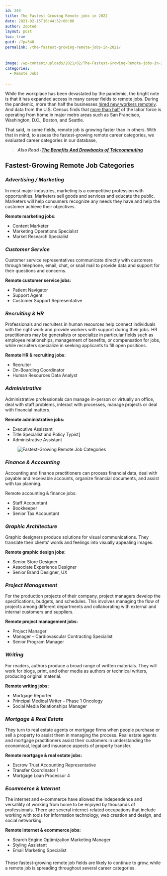 ```yaml
---
id: 348
title: The Fastest Growing Remote jobs in 2022
date: 2021-02-15T16:44:52+00:00
author: Zooted
layout: post
toc: true
guid: /?p=348
permalink: /the-fastest-growing-remote-jobs-in-2021/


image: /wp-content/uploads/2021/02/The-Fastest-Growing-Remote-jobs-in-2021-1.jpg
categories:
  - Remote Jobs

---
```

While the workplace has been devastated by the pandemic, the bright note is that it has expanded access in many career fields to remote jobs. During the pandemic, more than half the businesses [hired new workers remotely](http://rh-us.mediaroom.com/2020-09-30-Survey-More-Than-Half-Of-Companies-Hired-New-Staff-Remotely-During-The-Pandemic). And data from the U.S. Census finds that [more than half](https://www.bloomberg.com/news/articles/2020-11-24/half-the-labor-force-in-major-u-s-cities-is-working-from-home) of the labor force is operating from home in major metro areas such as San Francisco, Washington, D.C., Boston, and Seattle.

That said, in some fields, remote job is growing faster than in others. With that in mind, to assess the fastest-growing remote career categories, we evaluated career categories in our database,

<blockquote class="wp-block-quote">
  <p>
    <strong><em>Also Read :<a href="/the-benefits-and-drawbacks-of-telecommuting/">The Benefits And Drawbacks of Telecommuting</a></em></strong>
  </p>
</blockquote>

## **Fastest-Growing Remote Job Categories**

### **_Advertising / Marketing_**

In most major industries, marketing is a competitive profession with opportunities. Marketers sell goods and services and educate the public. Marketers will help consumers recognize any needs they have and help the customer achieve their objectives.

**Remote marketing jobs:**

  * Content Marketer
  * Marketing Operations Specialist
  * Market Research Specialist

### **_Customer Service_**

Customer service representatives communicate directly with customers through telephone, email, chat, or snail mail to provide data and support for their questions and concerns.

**Remote customer service jobs:**

  * Patient Navigator 
  * Support Agent 
  * Customer Support Representative 

### **_Recruiting & HR_**

Professionals and recruiters in human resources help connect individuals with the right work and provide workers with support during their jobs. HR practitioners may be generalists or specialize in particular fields such as employee relationships, management of benefits, or compensation for jobs, while recruiters specialize in seeking applicants to fill open positions.

**Remote HR & recruiting jobs:**

  * Recruiter 
  * On-Boarding Coordinator 
  * Human Resources Data Analyst 

### **_Administrative_**

Administrative professionals can manage in-person or virtually an office, deal with staff problems, interact with processes, manage projects or deal with financial matters.

**Remote administrative jobs:**

  * Executive Assistant 
  * Title Specialist and Policy Typist] 
  * Administrative Assistant
  
  
  <figure class="wp-block-image size-large">

<img loading="lazy" width="798" height="408" src="/wp-content/uploads/2021/02/remotejobs.jpg" alt="Fastest-Growing Remote Job Categories" class="wp-image-349" srcset="/wp-content/uploads/2021/02/remotejobs.jpg 798w, /wp-content/uploads/2021/02/remotejobs-300x153.jpg 300w, /wp-content/uploads/2021/02/remotejobs-768x393.jpg 768w" sizes="(max-width: 798px) 100vw, 798px" /> </figure> 

### **_Finance & Accounting_**

Accounting and finance practitioners can process financial data, deal with payable and receivable accounts, organize financial documents, and assist with tax planning.

Remote accounting & finance jobs:

  * Staff Accountant 
  * Bookkeeper 
  * Senior Tax Accountant 

### **_Graphic Architecture_**

Graphic designers produce solutions for visual communications. They translate their clients&#8217; words and feelings into visually appealing images.

**Remote graphic design jobs:**

  * Senior Store Designer 
  * Associate Experience Designer 
  * Senior Brand Designer, UX

### **_Project Management_**

For the production projects of their company, project managers develop the specifications, budgets, and schedules. This involves managing the flow of projects among different departments and collaborating with external and internal customers and suppliers.

**Remote project management jobs:**

  * Project Manager 
  * Manager – Cardiovascular Contracting Specialist
  * Senior Program Manager

### **_Writing_**

For readers, authors produce a broad range of written materials. They will work for blogs, print, and other media as authors or technical writers, producing original material.

**Remote writing jobs:**

  * Mortgage Reporter 
  * Principal Medical Writer – Phase 1 Oncology
  * Social Media Relationships Manager 

### **_Mortgage & Real Estate_**

They turn to real estate agents or mortgage firms when people purchase or sell a property to assist them in managing the process. Real estate agents and mortgage practitioners assist their customers in understanding the economical, legal and insurance aspects of property transfer.

**Remote mortgage & real estate jobs:**

  * Escrow Trust Accounting Representative
  * Transfer Coordinator 1
  * Mortgage Loan Processor 4

### **_Ecommerce & Internet_**

The internet and e-commerce have allowed the independence and versatility of working from home to be enjoyed by thousands of professionals. There are several internet-related occupations that include working with tools for information technology, web creation and design, and social networking.

**Remote internet & ecommerce jobs:**

  * Search Engine Optimization Marketing Manager
  * Styling Assistant
  * Email Marketing Specialist 

### 

These fastest-growing remote job fields are likely to continue to grow, while a remote job is spreading throughout several career categories.
